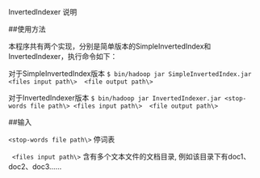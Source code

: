 InvertedIndexer 说明

##使用方法

本程序共有两个实现，分别是简单版本的SimpleInvertedIndex和InvertedIndexer，执行命令如下：

对于SimpleInvertedIndex版本
`$ bin/hadoop jar SimpleInvertedIndex.jar <files input path\>  <file output path\>`

对于InvertedIndexer版本
`$ bin/hadoop jar InvertedIndexer.jar <stop-words file path\> <files input path\>  <file output path\>` 

##输入

`<stop-words file path\>` 停词表

` <files input path\>` 含有多个文本文件的文档目录, 例如该目录下有doc1、doc2、doc3…… 
